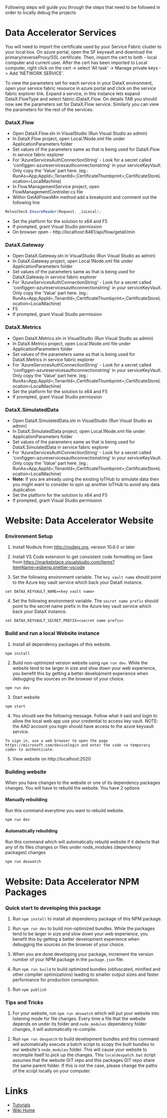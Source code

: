 Following steps will guide you through the steps that need to be followed in order to locally debug the projects

# Data Accelerator Services
You will need to import the certificate used by your Service Fabric cluster to your local box. On azure portal, open the SF keyvault and download the primary/reverseProxy/SSL certificate. Then, import the cert to both - local computer and current user. After the cert has been imported to Local computer, right click on the cert -> select 'All task' -> Manage private keys -> Add 'NETWORK SERVICE'.

To view the parameters set for each service in your DataX environment, open your service fabric resource in azure portal and click on the service fabric explorer link. Expand a service, in this instance lets expand DataX.FlowType and select fabric:/DataX.Flow. On details TAB you should now see the parameters set for DataX.Flow service. Similarly you can view the parameters for the rest of the services.

### DataX.Flow
* Open DataX.Flow.sln in VisualStudio (Run Visual Studio as admin)
* In DataX.Flow project, open Local.1Node.xml file under ApplicationParameters folder
* Set values of the parameters same as that is being used for DataX.Flow in service fabric explorer
* For 'AzureServicesAuthConnectionString' - Look for a secret called 'configgen-azureservicesauthconnectionstring' in your serviceKeyVault. Only copy the 'Value' part here. (eg.: RunAs=App;AppId=<some GUID>;TenantId=<some GUID>;CertificateThumbprint=<Cert Thumbprint>;CertificateStoreLocation=LocalMachine)
* In Flow.ManagementService project, open FlowManagementController.cs file
* Within GetAllFlowsMin method add a breakpoint and comment out the following line
```C#
RolesCheck.EnsureReader(Request, _isLocal);
```
* Set the platform for the solution to x64 and F5
* If prompted, grant Visual Studio permission
* On browser open - http://localhost:8461/api/flow/getall/min

### DataX.Gateway
* Open DataX.Gateway.sln in VisualStudio (Run Visual Studio as admin)
* In DataX.Gateway project, open Local.1Node.xml file under ApplicationParameters folder
* Set values of the parameters same as that is being used for DataX.Gateway in service fabric explorer
* For 'AzureServicesAuthConnectionString' - Look for a secret called 'configgen-azureservicesauthconnectionstring' in your serviceKeyVault. Only copy the 'Value' part here. (eg.: RunAs=App;AppId=<some GUID>;TenantId=<some GUID>;CertificateThumbprint=<Cert Thumbprint>;CertificateStoreLocation=LocalMachine)
* F5
* If prompted, grant Visual Studio permission

### DataX.Metrics
* Open DataX.Metrics.sln in VisualStudio (Run Visual Studio as admin)
* In DataX.Metrics project, open Local.1Node.xml file under ApplicationParameters folder
* Set values of the parameters same as that is being used for DataX.Metrics in service fabric explorer
* For 'AzureServicesAuthConnectionString' - Look for a secret called 'configgen-azureservicesauthconnectionstring' in your serviceKeyVault. Only copy the 'Value' part here. (eg.: RunAs=App;AppId=<some GUID>;TenantId=<some GUID>;CertificateThumbprint=<Cert Thumbprint>;CertificateStoreLocation=LocalMachine)
* Set the platform for the solution to x64 and F5
* If prompted, grant Visual Studio permission

### DataX.SimulatedData
* Open DataX.SimulatedData.sln in VisualStudio (Run Visual Studio as admin)
* In DataX.SimulatedData project, open Local.1Node.xml file under ApplicationParameters folder
* Set values of the parameters same as that is being used for DataX.SimulatedData in service fabric explorer
* For 'AzureServicesAuthConnectionString' - Look for a secret called 'configgen-azureservicesauthconnectionstring' in your serviceKeyVault. Only copy the 'Value' part here. (eg.: RunAs=App;AppId=<some GUID>;TenantId=<some GUID>;CertificateThumbprint=<Cert Thumbprint>;CertificateStoreLocation=LocalMachine)
* **Note:** If you are already using the existing IoTHub to simulate data then you might want to consider to spin up another IoTHub to avoid any data duplication
* Set the platform for the solution to x64 and F5
* If prompted, grant Visual Studio permission

# Website: Data Accelerator Website

### Environment Setup
1. Install NodeJs from http://nodejs.org, version 10.6.0 or later

2. Install VS Code extension to get consistent code formatting on Save from https://marketplace.visualstudio.com/items?itemName=esbenp.prettier-vscode

3. Set the following environment variable. The ```key vault name``` should point to the Azure key vault service which back your DataX instance.
```
set DATAX_KEYVAULT_NAME=<key vault name>
```

4. Set the following environment variable. The ```secret name prefix``` should point to the secret name prefix in the Azure key vault service which back your DataX instance.
```
set DATAX_KEYVAULT_SECRET_PREFIX=<secret name prefix>
```

### Build and run a local Website instance

1. Install all dependency packages of this website.
```
npm install
```

2. Build non-optimized version website using ```npm run dev```. While the website tend to be larger in size and slow down your web experience, you benefit
this by getting a better development experience when debugging the sources on the browser of your choice. 
```
npm run dev
```

3. Start website
```
npm start
```

4. You should see the following message. Follow what it said and login to allow the local web app use your credential to access key vault. NOTE: the AAD account you login should have access to the azure keyvault service.
```
To sign in, use a web browser to open the page https://microsoft.com/devicelogin and enter the code <a temporary code> to authenticate.
```

5. View website on http://localhost:2020

### Building website
When you have changes to the website or one of its dependency packages changes. You will have to rebuild the website. You have 2 options

#### Manually rebuilding 
Run this command everytime you want to rebuild website.
```
npm run dev
```

#### Automatically rebuilding
Run this command which will automatically rebuild website if it detects that any of its files changes or files under node_modules (dependency packages) changes
```
npm run devwatch
```

# Website: Data Accelerator NPM Packages

### Quick start to developing this package

1. Run ```npm install``` to install all dependency package of this NPM package.

2. Run ```npm run dev``` to build non-optimized bundles. While the packages tend to be larger in size and slow down your web experience, you benefit
this by getting a better development experience when debugging the sources on the browser of your choice.

3. When you are done developing your package, increment the version number of your NPM package in the ```package.json``` file.

4. Run ```npm run build``` to build optimized bundles (obfuscated, minified and other compiler optimizations) leading to smaller output sizes and 
faster performance for production consumption.

5. Run ```npm publish```

### Tips and Tricks
1. For your website, run ```npm run devwatch``` which will put your website into listening mode for file changes. Every time a file that the website
depends on under its folder and ```node_modules``` dependency folder changes, it will automatically re-compile.

2. Run ```npm run devpatch``` to build development bundles and this command will automatically execute a batch script to xcopy the built bundles
to our website's ```node_modules``` folder. This will cause your website to recompile itself to pick up the changes. 
This ```localdevpatch.bat``` script assumes that the website GIT repo and this packages GIT repo share the same parent folder.
If this is not the case, please change the paths of the script locally on your computer.

# Links
* [Tutorials](Tutorials)
* [Wiki Home](Home) 